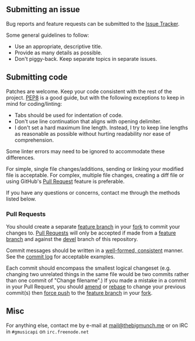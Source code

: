 ## Submitting an issue

Bug reports and feature requests can be submitted to the [Issue Tracker](https://github.com/thebigmunch/gmusicapi-scripts/issues).

Some general guidelines to follow:

* Use an appropriate, descriptive title.
* Provide as many details as possible.
* Don't piggy-back. Keep separate topics in separate issues.

## Submitting code

Patches are welcome. Keep your code consistent with the rest of the project. [PEP8](https://www.python.org/dev/peps/pep-0008/) is a good guide, but with the following exceptions to keep in mind for coding/linting:

* Tabs should be used for indentation of code.
* Don't use line continuation that aligns with opening delimiter.
* I don't set a hard maximum line length. Instead, I try to keep line lengths as reasonable as possible without hurting readability nor ease of comprehension.

Some linter errors may need to be ignored to accommodate these differences.

For simple, single file changes/additions, sending or linking your modified file is acceptable. For complex, multiple file changes, creating a diff file or using GitHub's [Pull Request](https://help.github.com/articles/using-pull-requests/) feature is preferable.

If you have any questions or concerns, contact me through the methods listed below.

### Pull Requests

You should create a separate [feature branch][fb] in your [fork][fork] to commit your changes to. [Pull Requests](https://help.github.com/articles/creating-a-pull-request) will only be accepted if made from a [feature branch][fb] and against the [devel](https://github.com/thebigmunch/gmusicapi-scripts/tree/devel) branch of this repository.

Commit messages should be written in a [well-formed, consistent](https://sethrobertson.github.io/GitBestPractices/#usemsg) manner. See the [commit log](https://github.com/thebigmunch/gmusicapi-scripts/commits/devel) for acceptable examples.

Each commit should encompass the smallest logical changeset (e.g. changing two unrelated things in the same file would be two commits rather than one commit of "Change filename".) If you made a mistake in a commit in your Pull Request, you should [amend](https://www.atlassian.com/git/tutorials/rewriting-history/git-commit--amend) or [rebase](https://www.atlassian.com/git/tutorials/rewriting-history/git-rebase-i) to change your previous commit(s) then [force push](http://stackoverflow.com/a/12610763) to the [feature branch][fb] in your [fork][fork].

[fb]: https://help.github.com/articles/creating-and-deleting-branches-within-your-repository/#creating-a-branch
[fork]: https://help.github.com/articles/fork-a-repo

## Misc
For anything else, contact me by e-mail at <mail@thebigmunch.me> or on IRC in ``#gmusicapi`` on ``irc.freenode.net``
